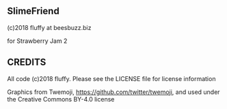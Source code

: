 ## SlimeFriend
(c)2018 fluffy at beesbuzz.biz

for Strawberry Jam 2

## CREDITS

All code (c)2018 fluffy. Please see the LICENSE file for license information

Graphics from Twemoji, https://github.com/twitter/twemoji, and used under the Creative Commons BY-4.0 license
